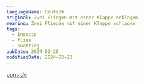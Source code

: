 ```yaml
---
languageName: Deutsch
original: Zwei Fliegen mit einer Klappe schlagen
meaning: Zwei Fliegen mit einer Klappe schlagen
tags:
  - insects
  - flies
  - swatting
pubDate: 2024-02-20
modifiedDate: 2024-02-20
---
```


[pons.de](https://de.pons.com/p/wissensecke/phrasen-und-wendungen/zwei-fliegen-mit-einer-klappe-schlagen)
